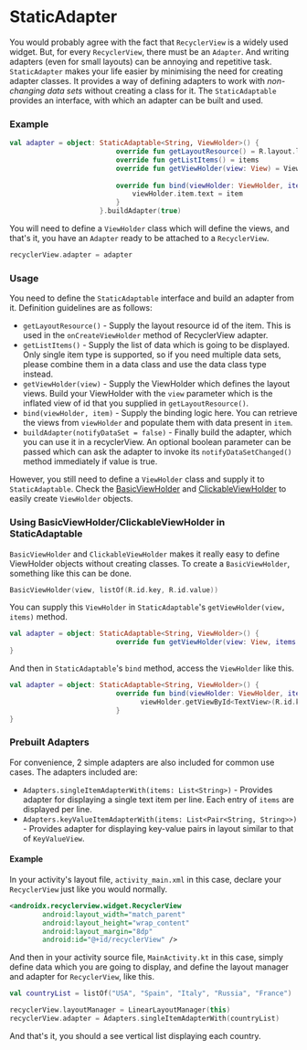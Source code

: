 # StaticAdapter
You would probably agree with the fact that `RecyclerView` is a widely used widget. But, for every `RecyclerView`, there must be an `Adapter`. And writing adapters (even for small layouts) can be annoying and repetitive task.
`StaticAdapter` makes your life easier by minimising the need for creating adapter classes. It provides a way of defining adapters to work with _non-changing data sets_ without creating a class for it.
The `StaticAdaptable` provides an interface, with which an adapter can be built and used.

### Example
```kotlin
val adapter = object: StaticAdaptable<String, ViewHolder>() {
                          override fun getLayoutResource() = R.layout.layout_item
                          override fun getListItems() = items
                          override fun getViewHolder(view: View) = ViewHolder(view)
          
                          override fun bind(viewHolder: ViewHolder, item: String) {
                              viewHolder.item.text = item
                          }
                      }.buildAdapter(true)
```
You will need to define a `ViewHolder` class which will define the views, and that's it, you have an `Adapter` ready to be attached to a `RecyclerView`.
```kotlin
recyclerView.adapter = adapter
```

### Usage
You need to define the `StaticAdaptable` interface and build an adapter from it. Definition guidelines are as follows:
-  `getLayoutResource()` - Supply the layout resource id of the item. This is used in the `onCreateViewHolder` method of RecyclerView adapter.
-  `getListItems()` - Supply the list of data which is going to be displayed. Only single item type is supported, so if you need multiple data sets, please combine them in a data class and use the data class type instead.
-  `getViewHolder(view)` - Supply the ViewHolder which defines the layout views. Build your ViewHolder with the `view` parameter which is the inflated view of id that you supplied in `getLayoutResource()`.
-  `bind(viewHolder, item)` - Supply the binding logic here. You can retrieve the views from `viewHolder` and populate them with data present in `item`.
-  `buildAdapter(notifyDataSet = false)` - Finally build the adapter, which you can use it in a recyclerView. An optional boolean parameter can be passed which can ask the adapter to invoke its `notifyDataSetChanged()` method immediately if value is true.

However, you still need to define a `ViewHolder` class and supply it to `StaticAdaptable`. Check the [BasicViewHolder](https://github.com/corphish/widgets-ktx/blob/master/widgets-ktx/docs/BasicViewHolder.md) and [ClickableViewHolder](https://github.com/corphish/widgets-ktx/blob/master/widgets-ktx/docs/ClickableViewHolder.md) to easily create `ViewHolder` objects.

### Using BasicViewHolder/ClickableViewHolder in StaticAdaptable
`BasicViewHolder` and `ClickableViewHolder` makes it really easy to define ViewHolder objects without creating classes.
To create a `BasicViewHolder`, something like this can be done.
```kotlin
BasicViewHolder(view, listOf(R.id.key, R.id.value))
```

You can supply this `ViewHolder` in `StaticAdaptable`'s `getViewHolder(view, items)` method.
```kotlin
val adapter = object: StaticAdaptable<String, ViewHolder>() {
                          override fun getViewHolder(view: View, items: List<String>) = BasicViewHolder(view, listOf(R.id.key, R.id.value))
}
```

And then in `StaticAdaptable`'s `bind` method, access the `ViewHolder` like this.
```kotlin
val adapter = object: StaticAdaptable<String, ViewHolder>() {
                          override fun bind(viewHolder: ViewHolder, item: String) {
                                viewHolder.getViewById<TextView>(R.id.key)?.text = item
                          }
}
```

### Prebuilt Adapters
For convenience, 2 simple adapters are also included for common use cases. The adapters included are:
-  `Adapters.singleItemAdapterWith(items: List<String>)` - Provides adapter for displaying a single text item per line. Each entry of `items` are displayed per line.
-  `Adapters.keyValueItemAdapterWith(items: List<Pair<String, String>>)` - Provides adapter for displaying key-value pairs in layout similar to that of `KeyValueView`.

#### Example
In your activity's layout file, `activity_main.xml` in this case, declare your `RecyclerView` just like you would normally.
```xml
<androidx.recyclerview.widget.RecyclerView
        android:layout_width="match_parent"
        android:layout_height="wrap_content"
        android:layout_margin="8dp"
        android:id="@+id/recyclerView" />
```

And then in your activity source file, `MainActivity.kt` in this case, simply define data which you are going to display, and define the layout manager and adapter for `RecyclerView`, like this.
```kotlin
val countryList = listOf("USA", "Spain", "Italy", "Russia", "France")

recyclerView.layoutManager = LinearLayoutManager(this)
recyclerView.adapter = Adapters.singleItemAdapterWith(countryList)
```

And that's it, you should a see vertical list displaying each country.